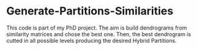 # Generate-Partitions-Similarities
This code is part of my PhD project. The aim is build dendrograms from similarity matrices and chose the best one. Then, the best dendrogram is cutted in all possible levels producing the desired Hybrid Partitions.
